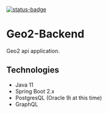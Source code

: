 [![status-badge](https://ci.microtec.fr/api/badges/Microtec/geo2-backend/status.svg?branch=master)](https://ci.microtec.fr/Microtec/geo2-backend)

# Geo2-Backend

Geo2 api application.

## Technologies

-   Java 11
-   Spring Boot 2.x
-   PostgresQL (Oracle 9i at this time)
-   GraphQL
